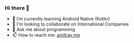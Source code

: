 ### Hi there 👋


- 🌱 I’m currently learning Android Native (Kotlin) 
- 👯 I'm looking to collaborate on International Companies
- 💬 Ask me about programming
- 📫 How to reach me: [amitray.me](https://amitray.me/)
